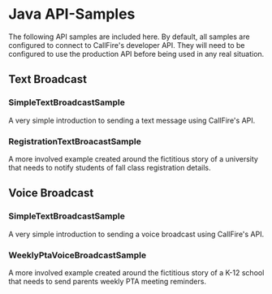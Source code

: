 # Java API-Samples #
The following API samples are included here. By default, all samples are configured to connect to CallFire's developer API. They will need to be configured to use the production API before being used in any real situation.

## Text Broadcast ##
### SimpleTextBroadcastSample ###
A very simple introduction to sending a text message using CallFire's API.

### RegistrationTextBroacastSample ###
A more involved example created around the fictitious story of a university that needs to notify students of fall class registration details. 

## Voice Broadcast ##
### SimpleTextBroadcastSample ###
A very simple introduction to sending a voice broadcast using CallFire's API.

### WeeklyPtaVoiceBroadcastSample ###
A more involved example created around the fictitious story of a K-12 school that needs to send parents weekly PTA meeting reminders.